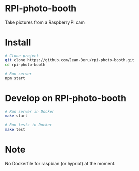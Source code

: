 # RPI-photo-booth

Take pictures from a Raspberry PI cam

# Install

```sh
# Clone project
git clone https://github.com/Jean-Beru/rpi-photo-booth.git
cd rpi-photo-booth

# Run server
npm start
```

# Develop on RPI-photo-booth

```sh
# Run server in Docker
make start

# Run tests in Docker
make test
```

# Note
No Dockerfile for raspbian (or hypriot) at the moment.
